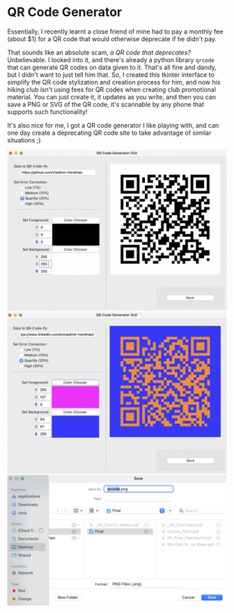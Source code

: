 # QR Code Generator
Essentially, I recently learnt a close friend of mine had to pay a monthly
fee (about $1) for a QR code that would otherwise deprecate if he didn't pay.

That sounds like an absolute scam, *a QR code that deprecates?*  Unbelievable.
I looked into it, and there's already a python library `qrcode` that can 
generate QR codes on data given to it.  That's all fine and dandy, but 
I didn't want to just tell him that.  So, I created this tkinter interface 
to simplify the QR code stylization and creation process for him, and now 
his hiking club isn't using fees for QR codes when creating club promotional 
material.  You can just create it, it updates as you write, and then you can 
save a PNG or SVG of the QR code, it's scannable by any phone that supports
such functionality!

It's also nice for me, I got a QR code generator I like playing with, and can 
one day create a deprecating QR code site to take advantage of similar situations ;)

![](Documentation_Images/gitQR.png)
![](Documentation_Images/LinkedInColorQR.png)
![](Documentation_Images/saveFunctionality.png)
